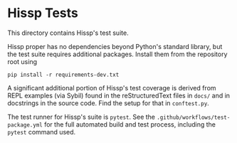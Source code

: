 <!--
Copyright 2023 Matthew Egan Odendahl
SPDX-License-Identifier: Apache-2.0
-->
# Hissp Tests
This directory contains Hissp's test suite.

Hissp proper has no dependencies beyond Python's standard library,
but the test suite requires additional packages.
Install them from the repository root using
```
pip install -r requirements-dev.txt
```

A significant additional portion of Hissp's test coverage is derived from
REPL examples (via Sybil) found in the reStructuredText files in `docs/`
and in docstrings in the source code.
Find the setup for that in `conftest.py`.

The test runner for Hissp's suite is `pytest`.
See the `.github/workflows/test-package.yml`
for the full automated build and test process,
including the `pytest` command used.
